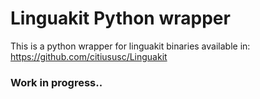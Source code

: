# Linguakit Python wrapper

This is a python wrapper for linguakit binaries available in: https://github.com/citiususc/Linguakit

### Work in progress..